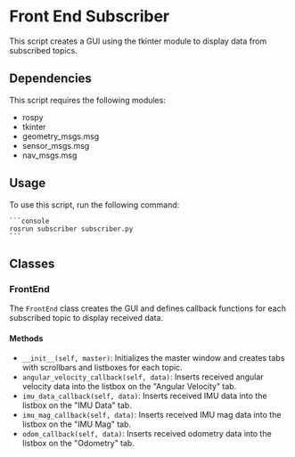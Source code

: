 # Front End Subscriber

This script creates a GUI using the tkinter module to display data from subscribed topics.

## Dependencies

This script requires the following modules:
- rospy
- tkinter
- geometry_msgs.msg
- sensor_msgs.msg
- nav_msgs.msg

## Usage

To use this script, run the following command:

    ```console
    rosrun subscriber subscriber.py
    ```

## Classes

### FrontEnd

The `FrontEnd` class creates the GUI and defines callback functions for each subscribed topic to display received data.

#### Methods

- `__init__(self, master)`: Initializes the master window and creates tabs with scrollbars and listboxes for each topic.
- `angular_velocity_callback(self, data)`: Inserts received angular velocity data into the listbox on the "Angular Velocity" tab.
- `imu_data_callback(self, data)`: Inserts received IMU data into the listbox on the "IMU Data" tab.
- `imu_mag_callback(self, data)`: Inserts received IMU mag data into the listbox on the "IMU Mag" tab.
- `odom_callback(self, data)`: Inserts received odometry data into the listbox on the "Odometry" tab.
